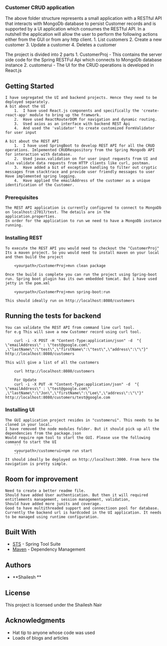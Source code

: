 ### Customer CRUD application

The above folder structure represents a small application with a RESTful API that interacts with MongoDb database to persist Customer records and is supported by a UI application which consumes the RESTful API. 
In a nutshell the application will allow the user to perform the following actions either from the GUI or from any http client. 
	1.	List customers 
	2.	Create a new customer 
	3.	Update a customer 
	4.	Deletes a customer

The project is divided into 2 parts 
	1.	CustomerProj - This contains the server side code for the Spring RESTFul Api which connects to MongoDb database instance 
	2.	customerui - The UI for the CRUD operations is developed in React.js

## Getting Started

	I have segregated the UI and backend projects. Hence they need to be deployed separately.
	A bit about the UI 
		1.	I have used React.js components and specifically the 'create-react-app' module to bring up the framwork.
		2.	Have used ReactRouterDOM for navigation and dynamic routing.
		3.	Used axios as an interface with backend REST Api 
		4.	And used the 'validator' to create customized FormValidator for user input
		
	A bit about the REST API
		1.	I have used SpringBoot to develop REST API for all the CRUD operations. Imlpemented CRUDRespository from the Spring Mongodb API for interaction with database. 
		2.	Used javax.validation on for user input requests from UI and also validate data requests from HTTP clients like curl, postman.
		3.	Have added a bit of exception handling to filter out cryptic messages from stacktrace and provide user friendly messages to user Have implemented spring logging.
		4. 	Have applied the emailAddress of the customer as a unique identification of the Customer.
### Prerequisites

	The REST API application is currently configured to connect to MongoDb on localhost:27017/test. The details are in the application.properties.
	In order for the application to run we need to have a MongoDb instance running.

### Installing REST

	To execute the REST API you would need to checkout the "CustomerProj" 
	Its a maven project. So you would need to install maven on your local and then build the project

```
	<yourpath>/CustomerProj>mvn clean package
```
	Once the build is complete you can run the project using Spring-boot run. Spring boot plugin has its own embedded tomcat. But i have used jetty in the pom.xml

```
	<yourpath>/CustomerProj>mvn spring-boot:run
```

	This should ideally run on http://localhost:8080/customers
	

## Running the tests for backend

	You can validate the REST API from command line curl tool.
	for e.g This will save a new Customer record using curl tool.
```
	curl -i -X POST -H "Content-Type:application/json" -d  "{ \"emailAddress\" : \"test@google.com\" ,\"lastName\":\"test\",\"firstName\":\"test\",\"address\":\"\"}" http://localhost:8080/customers
```
	This will give a list of all the customers
```
	curl http://localhost:8080/customers
```
```
	For Update
	curl -i -X PUT -H "Content-Type:application/json" -d  "{ \"emailAddress\" : \"test@google.com\" ,\"lastName\":\"Jon\",\"firstName\":\"Lee\",\"address\":\"\"}" http://localhost:8080/customers/test@google.com
```
### Installing UI
	The GUI application project resides in "customerui". This needs to be cloned in your local.
	I have removed the node modules folder. But it should pick up all the dependencies from the package.json
	Would require npm tool to start the GUI. Please use the following command to start the UI
		```
		<yourpath>/customerui>npm run start
		```
	It should ideally be deployed on http://localhost:3000. From here the navigation is pretty simple.


## Room for improvement
	Need to create a better readme file.
	Should have added User authentication. But then it will required entitlements management, session management, validation, 
	Should have added more junits and coverage.
	Good to have multithreaded support and connectioon pool for database.
	Currently the backend url is hardcoded in the UI application. It needs to be managed using runtime configuration.
	
## Built With



* [STS](https://spring.io/tools3/sts/all) -  Spring Tool Suite
* [Maven](https://maven.apache.org/) - Dependency Management


## Authors

* **Shailesh ** 


## License


This project is licensed under the Shailesh Nair 

## Acknowledgments

* Hat tip to anyone whose code was used
* Loads of blogs and articles

